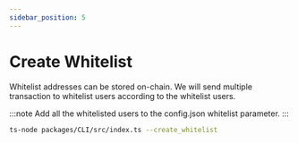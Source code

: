 ```yaml
---
sidebar_position: 5
---
```


# Create Whitelist

Whitelist addresses can be stored on-chain. We will send multiple transaction to whitelist users according to the whitelist users.

:::note
Add all the whitelisted users to the config.json whitelist parameter.
:::

```bash
ts-node packages/CLI/src/index.ts --create_whitelist
```
